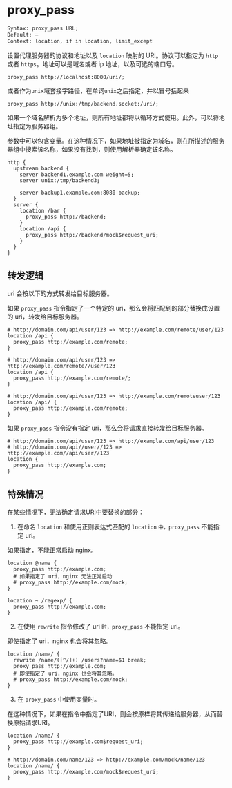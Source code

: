 # proxy_pass


```txt
Syntax:	proxy_pass URL;
Default: —
Context: location, if in location, limit_except
```

设置代理服务器的协议和地址以及 `location` 映射的 URI。协议可以指定为 `http` 或者 `https`。地址可以是域名或者 ip 地址，以及可选的端口号。

```nginx
proxy_pass http://localhost:8000/uri/;
```

或者作为`unix`域套接字路径，在单词`unix`之后指定，并以冒号括起来

```nginx
proxy_pass http://unix:/tmp/backend.socket:/uri/;
```

如果一个域名解析为多个地址，则所有地址都将以循环方式使用。此外，可以将地址指定为服务器组。

参数中可以包含变量。在这种情况下，如果地址被指定为域名，则在所描述的服务器组中搜索该名称，如果没有找到，则使用解析器确定该名称。

```nginx
http {
  upstream backend {
    server backend1.example.com weight=5;
    server unix:/tmp/backend3;

    server backup1.example.com:8080 backup;
  }
  server {
    location /bar {
      proxy_pass http://backend;
    }
    location /api {
      proxy_pass http://backend/mock$request_uri;
    }
  }
}
```

## 转发逻辑

uri 会按以下的方式转发给目标服务器。

如果 `proxy_pass` 指令指定了一个特定的 uri，那么会将匹配到的部分替换成设置的 uri，转发给目标服务器。

```nginx
# http://domain.com/api/user/123 => http://example.com/remote/user/123
location /api {
  proxy_pass http://example.com/remote;
}

# http://domain.com/api/user/123 => http://example.com/remote//user/123
location /api {
  proxy_pass http://example.com/remote/;
}

# http://domain.com/api/user/123 => http://example.com/remoteuser/123
location /api/ {
  proxy_pass http://example.com/remote;
}
```

如果 `proxy_pass` 指令没有指定 uri，那么会将请求直接转发给目标服务器。

```nginx
# http://domain.com/api/user/123 => http://example.com/api/user/123
# http://domain.com/api//user//123 => http://example.com//api/user//123
location {
  proxy_pass http://example.com;
}
```

## 特殊情况

在某些情况下，无法确定请求URI中要替换的部分：

1. 在命名 `location` 和使用正则表达式匹配的 `location` `中，proxy_pass` 不能指定 uri。

如果指定，不能正常启动 nginx。

```nginx
location @name {
  proxy_pass http://example.com;
  # 如果指定了 uri，nginx 无法正常启动
  # proxy_pass http://example.com/mock;
}

location ~ /regexp/ {
  proxy_pass http://example.com;
}
```

2. 在使用 `rewrite` 指令修改了 uri `时，proxy_pass` 不能指定 uri。

即使指定了 uri，nginx 也会将其忽略。

```nginx
location /name/ {
  rewrite /name/([^/]+) /users?name=$1 break;
  proxy_pass http://example.com;
  # 即使指定了 uri，nginx 也会将其忽略。
  # proxy_pass http://example.com/mock;
}
```

3. 在 `proxy_pass` 中使用变量时。

在这种情况下，如果在指令中指定了URI，则会按原样将其传递给服务器，从而替换原始请求URI。

```nginx
location /name/ {
  proxy_pass http://example.com$request_uri;
}

# http://domain.com/name/123 => http://example.com/mock/name/123
location /name/ {
  proxy_pass http://example.com/mock$request_uri;
}
```
